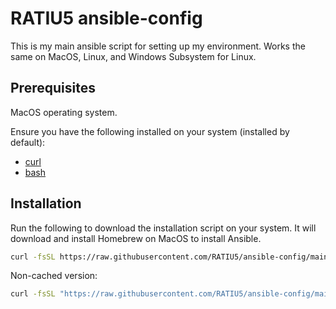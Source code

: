 # RATIU5 ansible-config

This is my main ansible script for setting up my environment. Works the same on MacOS, Linux, and Windows Subsystem for Linux.

## Prerequisites

MacOS operating system.

Ensure you have the following installed on your system (installed by default):

- [curl](https://curl.se/)
- [bash](https://www.gnu.org/software/bash/)

## Installation

Run the following to download the installation script on your system. It will download and install Homebrew on MacOS to install Ansible.

```bash
curl -fsSL https://raw.githubusercontent.com/RATIU5/ansible-config/main/install.sh | bash
```

Non-cached version:

```bash
curl -fsSL "https://raw.githubusercontent.com/RATIU5/ansible-config/main/install.sh?$(date +%s)" | bash
```
